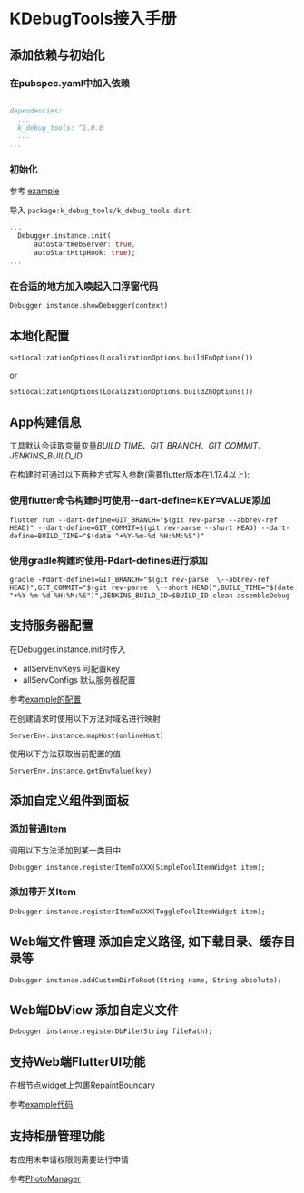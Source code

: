 # KDebugTools接入手册


## 添加依赖与初始化

### 在pubspec.yaml中加入依赖

```yaml
...
dependencies:
  ...
  k_debug_tools: ^1.0.0
  ...
...
```

### 初始化

参考 [example](../tools_plugin/example/lib/main.dart)

导入 `package:k_debug_tools/k_debug_tools.dart`.

```dart
...
  Debugger.instance.init(
      autoStartWebServer: true,
      autoStartHttpHook: true);
...
```


### 在合适的地方加入唤起入口浮窗代码

```dart
Debugger.instance.showDebugger(context)
```

## 本地化配置

```dart
setLocalizationOptions(LocalizationOptions.buildEnOptions())
```
or
```dart
setLocalizationOptions(LocalizationOptions.buildZhOptions())
```

## App构建信息

工具默认会读取变量变量*BUILD_TIME*、*GIT_BRANCH*、*GIT_COMMIT*、*JENKINS_BUILD_ID*

在构建时可通过以下两种方式写入参数(需要flutter版本在1.17.4以上):

### 使用flutter命令构建时可使用\--dart-define=KEY=VALUE添加

```
flutter run --dart-define=GIT_BRANCH="$(git rev-parse --abbrev-ref HEAD)" --dart-define=GIT_COMMIT=$(git rev-parse --short HEAD) --dart-define=BUILD_TIME="$(date "+%Y-%m-%d %H:%M:%S")"
```
### 使用gradle构建时使用-Pdart-defines进行添加

```
gradle -Pdart-defines=GIT_BRANCH="$(git rev-parse  \--abbrev-ref HEAD)",GIT_COMMIT="$(git rev-parse  \--short HEAD)",BUILD_TIME="$(date "+%Y-%m-%d %H:%M:%S")",JENKINS_BUILD_ID=$BUILD_ID clean assembleDebug
```

## 支持服务器配置

在Debugger.instance.init时传入  
* allServEnvKeys 可配置key
* allServConfigs 默认服务器配置

参考[example的配置](../tools_plugin/example/lib/demo_serv_config.dart)

在创建请求时使用以下方法对域名进行映射

```
ServerEnv.instance.mapHost(onlineHost)
```

使用以下方法获取当前配置的值

```
ServerEnv.instance.getEnvValue(key)
```

## 添加自定义组件到面板

### 添加普通Item

调用以下方法添加到某一类目中

```
Debugger.instance.registerItemToXXX(SimpleToolItemWidget item);
```

### 添加带开关Item

```
Debugger.instance.registerItemToXXX(ToggleToolItemWidget item);
```

## Web端文件管理 添加自定义路径, 如下载目录、缓存目录等

```
Debugger.instance.addCustomDirToRoot(String name, String absolute);
```

## Web端DbView 添加自定义文件

```
Debugger.instance.registerDbFile(String filePath);
```

## 支持Web端FlutterUI功能

在根节点widget上包裹RepaintBoundary

参考[example代码](../tools_plugin/example/lib/main.dart)


## 支持相册管理功能

若应用未申请权限则需要进行申请


参考[PhotoManager](https://pub.dev/packages/photo_manager#ios-config)